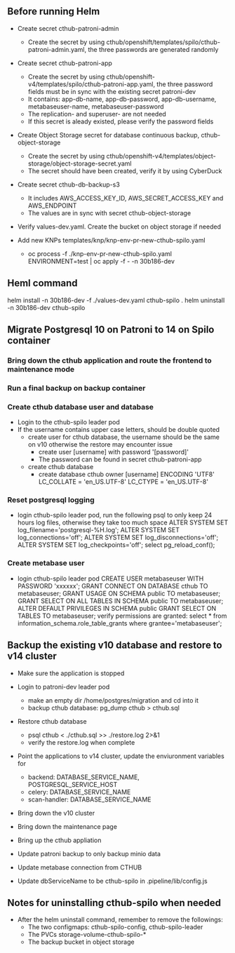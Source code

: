 ## Before running Helm
* Create secret cthub-patroni-admin
    * Create the secret by using cthub/openshift/templates/spilo/cthub-patroni-admin.yaml, the three passwords are generated randomly

* Create secret cthub-patroni-app
    * Create the secret by using cthub/openshift-v4/templates/spilo/cthub-patroni-app.yaml, the three password fields must be in sync with the existing secret patroni-dev
    * It contains: app-db-name, app-db-password, app-db-username, metabaseuser-name, metabaseuser-password
    * The replication- and superuser- are not needed
    * If this secret is aleady existed, please verify the password fields

* Create Object Storage secret for database continuous backup, cthub-object-storage
    * Create the secret by using cthub/openshift-v4/templates/object-storage/object-storage-secret.yaml
    * The secret should have been created, verify it by using CyberDuck

* Create secret cthub-db-backup-s3
    * It includes AWS_ACCESS_KEY_ID, AWS_SECRET_ACCESS_KEY and AWS_ENDPOINT
    * The values are in sync with secret cthub-object-storage

* Verify values-dev.yaml. Create the bucket on object storage if needed

* Add new KNPs templates/knp/knp-env-pr-new-cthub-spilo.yaml
    * oc process -f ./knp-env-pr-new-cthub-spilo.yaml ENVIRONMENT=test | oc apply -f - -n 30b186-dev    

## Heml command
helm install -n 30b186-dev -f ./values-dev.yaml cthub-spilo .
helm uninstall -n 30b186-dev cthub-spilo

## Migrate Postgresql 10 on Patroni to 14 on Spilo container

### Bring down the cthub application and route the frontend to maintenance mode

### Run a final backup on backup container

### Create cthub database user and database
* Login to the cthub-spilo leader pod
* If the username contains upper case letters, should be double quoted
    * create user for cthub database, the username should be the same on v10 otherwise the restore may encounter issue
        * create user [username] with password '[password]'
        * The password can be found in secret cthub-patroni-app
    * create cthub database
        * create database cthub owner [username] ENCODING 'UTF8' LC_COLLATE = 'en_US.UTF-8' LC_CTYPE = 'en_US.UTF-8'
### Reset postgresql logging
* login cthub-spilo leader pod, run the following psql to only keep 24 hours log files, otherwise they take too much space
    ALTER SYSTEM SET log_filename='postgresql-%H.log';
    ALTER SYSTEM SET log_connections='off';
    ALTER SYSTEM SET log_disconnections='off';
    ALTER SYSTEM SET log_checkpoints='off';
    select pg_reload_conf();
### Create metabase user
* login cthub-spilo leader pod
    CREATE USER metabaseuser WITH PASSWORD 'xxxxxx';
    GRANT CONNECT ON DATABASE cthub TO metabaseuser;
    GRANT USAGE ON SCHEMA public TO metabaseuser;
    GRANT SELECT ON ALL TABLES IN SCHEMA public TO metabaseuser;
    ALTER DEFAULT PRIVILEGES IN SCHEMA public GRANT SELECT ON TABLES TO metabaseuser;
    verify permissions are granted:  select * from information_schema.role_table_grants where grantee='metabaseuser';

## Backup the existing v10 database and restore to v14 cluster
* Make sure the application is stopped
* Login to patroni-dev leader pod
    * make an empty dir /home/postgres/migration and cd into it
    * backup cthub database: pg_dump cthub > cthub.sql
* Restore cthub database
    * psql cthub < ./cthub.sql >> ./restore.log 2>&1
    * verify the restore.log when complete

* Point the applications to v14 cluster, update the enviuronment variables for
    * backend: DATABASE_SERVICE_NAME, POSTGRESQL_SERVICE_HOST
    * celery: DATABASE_SERVICE_NAME
    * scan-handler: DATABASE_SERVICE_NAME
* Bring down the v10 cluster
* Bring down the maintenance page
* Bring up the cthub appliation
* Update patroni backup to only backup minio data
* Update metabase connection from CTHUB
* Update dbServiceName to be cthub-spilo in .pipeline/lib/config.js

## Notes for uninstalling cthub-spilo when needed
* After the helm uninstall command, remember to remove the followings:
    * The two configmaps: cthub-spilo-config, cthub-spilo-leader
    * The PVCs storage-volume-cthub-spilo-*
    * The backup bucket in object storage
